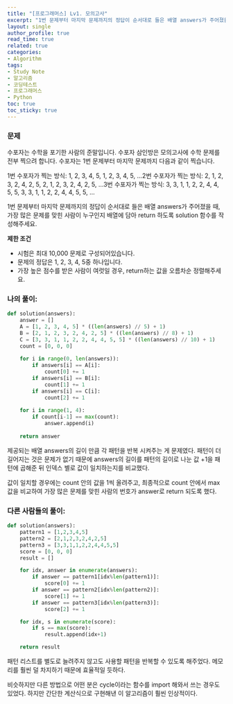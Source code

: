 ```yaml
---
title: "[프로그래머스] Lv1. 모의고사"
excerpt: "1번 문제부터 마지막 문제까지의 정답이 순서대로 들은 배열 answers가 주어졌을 때, 가장 많은 문제를 맞힌 사람이 누구인지 배열에 담아 return 하도록 solution 함수를 작성해주세요."
layout: single
author_profile: true
read_time: true
related: true
categories:
- Algorithm
tags:
- Study Note
- 알고리즘
- 코딩테스트
- 프로그래머스
- Python
toc: true
toc_sticky: true
---
```


### **문제**

수포자는 수학을 포기한 사람의 준말입니다. 수포자 삼인방은 모의고사에 수학 문제를 전부 찍으려 합니다. 수포자는 1번 문제부터 마지막 문제까지 다음과 같이 찍습니다.

1번 수포자가 찍는 방식: 1, 2, 3, 4, 5, 1, 2, 3, 4, 5, ...2번 수포자가 찍는 방식: 2, 1, 2, 3, 2, 4, 2, 5, 2, 1, 2, 3, 2, 4, 2, 5, ...3번 수포자가 찍는 방식: 3, 3, 1, 1, 2, 2, 4, 4, 5, 5, 3, 3, 1, 1, 2, 2, 4, 4, 5, 5, ...

1번 문제부터 마지막 문제까지의 정답이 순서대로 들은 배열 answers가 주어졌을 때, 가장 많은 문제를 맞힌 사람이 누구인지 배열에 담아 return 하도록 solution 함수를 작성해주세요.

**제한 조건**

- 시험은 최대 10,000 문제로 구성되어있습니다.
- 문제의 정답은 1, 2, 3, 4, 5중 하나입니다.
- 가장 높은 점수를 받은 사람이 여럿일 경우, return하는 값을 오름차순 정렬해주세요.

### **나의 풀이:**

```python
def solution(answers):
    answer = []
    A = [1, 2, 3, 4, 5] * ((len(answers) // 5) + 1)
    B = [2, 1, 2, 3, 2, 4, 2, 5] * ((len(answers) // 8) + 1)
    C = [3, 3, 1, 1, 2, 2, 4, 4, 5, 5] * ((len(answers) // 10) + 1)
    count = [0, 0, 0]
    
    for i in range(0, len(answers)):
        if answers[i] == A[i]:
            count[0] += 1
        if answers[i] == B[i]:
            count[1] += 1
        if answers[i] == C[i]:
            count[2] += 1
    
    for i in range(1, 4):
        if count[i-1] == max(count):
            answer.append(i)
    
    return answer
```

제공되는 배열 answers의 길이 만큼 각 패턴을 반복 시켜주는 게 문제였다. 패턴이 더 길어지는 것은 문제가 없기 때문에 answers의 길이를 패턴의 길이로 나눈 값 +1을 패턴에 곱해준 뒤 인덱스 별로 값이 일치하는지를 비교했다.

값이 일치할 경우에는 count 안의 값을 1씩 올려주고, 최종적으로 count 안에서 max 값을 비교하여 가장 많은 문제를 맞힌 사람의 번호가 answer로 return 되도록 했다.

### 다른 사람들의 풀이:

```python
def solution(answers):
    pattern1 = [1,2,3,4,5]
    pattern2 = [2,1,2,3,2,4,2,5]
    pattern3 = [3,3,1,1,2,2,4,4,5,5]
    score = [0, 0, 0]
    result = []

    for idx, answer in enumerate(answers):
        if answer == pattern1[idx%len(pattern1)]:
            score[0] += 1
        if answer == pattern2[idx%len(pattern2)]:
            score[1] += 1
        if answer == pattern3[idx%len(pattern3)]:
            score[2] += 1

    for idx, s in enumerate(score):
        if s == max(score):
            result.append(idx+1)

    return result
```

패턴 리스트를 별도로 늘려주지 않고도 사용할 패턴을 반복할 수 있도록 해주었다. 메모리를 훨씬 덜 차지하기 때문에 효율적일 듯하다.

비슷하지만 다른 방법으로 어떤 분은 cycle이라는 함수를 import 해와서 쓰는 경우도 있었다. 하지만 간단한 계산식으로 구현해낸 이 알고리즘이 훨씬 인상적이다.